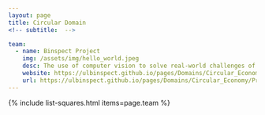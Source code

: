 ```yaml
---
layout: page
title: Circular Domain
<!-- subtitle:  -->

team:
  - name: Binspect Project
    img: /assets/img/hello_world.jpeg
    desc: The use of computer vision to solve real-world challenges of waste and recycling companies worldwide
    website: https://ulbinspect.github.io/pages/Domains/Circular_Economy/Projects/binspect_proj/
    url: https://ulbinspect.github.io/pages/Domains/Circular_Economy/Projects/binspect_proj/
---
```

{% include list-squares.html items=page.team %}
